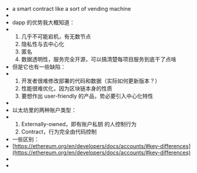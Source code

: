 - a smart contract like a sort of vending machine
-
- dapp 的优势我大概知道：
- 1. 几乎不可能宕机，有无数节点
  2. 隐私性与去中心化
  3. 匿名
  4. 数据透明性，服务完全开源，可以搞清楚每项目服务到底干了点啥
- 但是它也有一些缺陷：
- 1. 开发者很难修改部署的代码和数据（实际如何更新版本？）
  2. 性能很难优化，因为区块链本身的性质
  3. 要想作出 user-friendly 的产品，势必要引入中心化特性
-
- 以太坊里的两种账户类型：
- 1. Externally-owned，即有账户私钥 的人控制行为
  2. Contract，行为完全由代码控制
- 一些区别：
- [https://ethereum.org/en/developers/docs/accounts/#key-differences](https://ethereum.org/en/developers/docs/accounts/#key-differences)
-
-